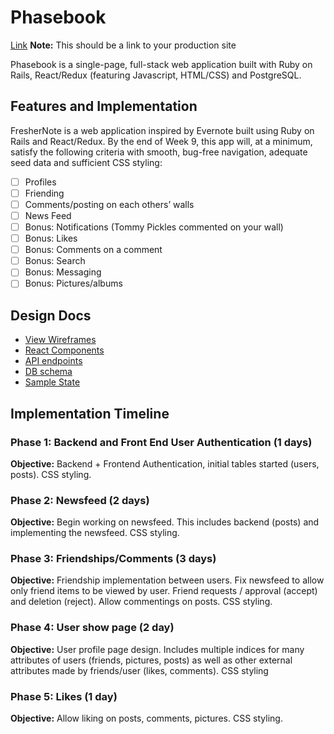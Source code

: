 # Phasebook

[Link][heroku] **Note:** This should be a link to your production site

[heroku]: http://www.herokuapp.com

Phasebook is a single-page, full-stack web application built with Ruby on Rails, React/Redux (featuring Javascript, HTML/CSS) and PostgreSQL.

## Features and Implementation

FresherNote is a web application inspired by Evernote built using Ruby on Rails
and React/Redux.  By the end of Week 9, this app will, at a minimum, satisfy the
following criteria with smooth, bug-free navigation, adequate seed data and
sufficient CSS styling:

- [ ] Profiles
- [ ] Friending
- [ ] Comments/posting on each others’ walls
- [ ] News Feed
- [ ] Bonus: Notifications (Tommy Pickles commented on your wall)
- [ ] Bonus: Likes
- [ ] Bonus: Comments on a comment
- [ ] Bonus: Search
- [ ] Bonus: Messaging
- [ ] Bonus: Pictures/albums

## Design Docs
* [View Wireframes][wireframes]
* [React Components][components]
* [API endpoints][api-endpoints]
* [DB schema][schema]
* [Sample State][sample-state]

[wireframes]: docs/wireframes
[components]: docs/component-hierarchy.md
[sample-state]: docs/sample-state.md
[api-endpoints]: docs/api-endpoints.md
[schema]: docs/schema.md

## Implementation Timeline

### Phase 1: Backend and Front End User Authentication (1 days)

**Objective:** Backend + Frontend Authentication, initial tables started
(users, posts). CSS styling.

### Phase 2: Newsfeed (2 days)

**Objective:** Begin working on newsfeed. This includes backend (posts) and implementing the newsfeed. CSS styling.

### Phase 3: Friendships/Comments (3 days)

**Objective:** Friendship implementation between users. Fix newsfeed to allow only friend items to be viewed by user. Friend requests / approval (accept) and deletion (reject). Allow commentings on posts. CSS styling.

### Phase 4: User show page (2 day)

**Objective:** User profile page design. Includes multiple indices for many attributes of users (friends, pictures, posts) as well as other external attributes made by friends/user (likes, comments). CSS styling

### Phase 5: Likes (1 day)

**Objective:** Allow liking on posts, comments, pictures. CSS styling.
